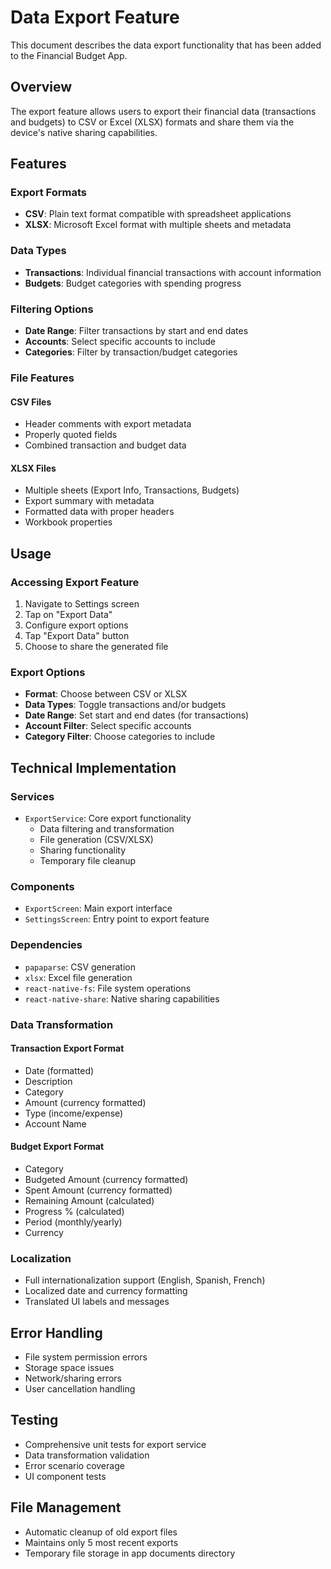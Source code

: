 # Data Export Feature

This document describes the data export functionality that has been added to the Financial Budget App.

## Overview

The export feature allows users to export their financial data (transactions and budgets) to CSV or Excel (XLSX) formats and share them via the device's native sharing capabilities.

## Features

### Export Formats
- **CSV**: Plain text format compatible with spreadsheet applications
- **XLSX**: Microsoft Excel format with multiple sheets and metadata

### Data Types
- **Transactions**: Individual financial transactions with account information
- **Budgets**: Budget categories with spending progress

### Filtering Options
- **Date Range**: Filter transactions by start and end dates
- **Accounts**: Select specific accounts to include
- **Categories**: Filter by transaction/budget categories

### File Features

#### CSV Files
- Header comments with export metadata
- Properly quoted fields
- Combined transaction and budget data

#### XLSX Files
- Multiple sheets (Export Info, Transactions, Budgets)
- Export summary with metadata
- Formatted data with proper headers
- Workbook properties

## Usage

### Accessing Export Feature
1. Navigate to Settings screen
2. Tap on "Export Data"
3. Configure export options
4. Tap "Export Data" button
5. Choose to share the generated file

### Export Options
- **Format**: Choose between CSV or XLSX
- **Data Types**: Toggle transactions and/or budgets
- **Date Range**: Set start and end dates (for transactions)
- **Account Filter**: Select specific accounts
- **Category Filter**: Choose categories to include

## Technical Implementation

### Services
- `ExportService`: Core export functionality
  - Data filtering and transformation
  - File generation (CSV/XLSX)
  - Sharing functionality
  - Temporary file cleanup

### Components
- `ExportScreen`: Main export interface
- `SettingsScreen`: Entry point to export feature

### Dependencies
- `papaparse`: CSV generation
- `xlsx`: Excel file generation
- `react-native-fs`: File system operations
- `react-native-share`: Native sharing capabilities

### Data Transformation

#### Transaction Export Format
- Date (formatted)
- Description
- Category
- Amount (currency formatted)
- Type (income/expense)
- Account Name

#### Budget Export Format
- Category
- Budgeted Amount (currency formatted)
- Spent Amount (currency formatted)
- Remaining Amount (calculated)
- Progress % (calculated)
- Period (monthly/yearly)
- Currency

### Localization
- Full internationalization support (English, Spanish, French)
- Localized date and currency formatting
- Translated UI labels and messages

## Error Handling
- File system permission errors
- Storage space issues
- Network/sharing errors
- User cancellation handling

## Testing
- Comprehensive unit tests for export service
- Data transformation validation
- Error scenario coverage
- UI component tests

## File Management
- Automatic cleanup of old export files
- Maintains only 5 most recent exports
- Temporary file storage in app documents directory
